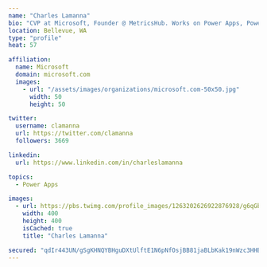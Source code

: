 ```yaml
---
name: "Charles Lamanna"
bio: "CVP at Microsoft, Founder @ MetricsHub. Works on Power Apps, Power Automate, Power Virtual Agent, Common Data Service and Dynamics 365."
location: Bellevue, WA
type: "profile"
heat: 57

affiliation:
  name: Microsoft
  domain: microsoft.com
  images:
    - url: "/assets/images/organizations/microsoft.com-50x50.jpg"
      width: 50
      height: 50

twitter:
  username: clamanna
  url: https://twitter.com/clamanna
  followers: 3669

linkedin:
  url: https://www.linkedin.com/in/charleslamanna

topics:
  - Power Apps

images:
  - url: https://pbs.twimg.com/profile_images/1263202626922876928/g6qGbHZ-_400x400.jpg
    width: 400
    height: 400
    isCached: true
    title: "Charles Lamanna"

secured: "qdIr443UN/gSgKHNQYBHguDXtUlftE1N6pNfOsjBB81jaBLbKak19nWzc3HHBve1JD9H0oTe6E1iLT8uho6JIHZRqjKh+3/uTUceSUSlZE/ViINVBY+BSASIaDS0dX+f3nFkVEjZSASZ7v2d4Sxw3320LKvi3iR6C+2t5EwzRAqfj5ODDDkIZNA1oaeEQvmQDaq/H1j8+6tgRiXwnHqSSF6KMBczx5nUmYk76AD9y+mWSCCLFN5qjQ3tN7iAApfpP3EKxpD5AtGW5Xc/VIKjrXOpBVOIgeSmNENqO6u6v44wKWsrw0Dm0wIuQuvdLDvqqR/e1RPRraZ2xah7v6BszimwlSQ0LflbYS8DsJj4RQDVWWetL2bn47T0c4Lsba0s26T35gQz+4F+w+cDrTsz03LTS33XxFlFPmWUsGomLHA=;6IZOSDanDuvEkISjTJ/5Bw=="
---
```


